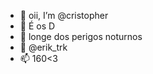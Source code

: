 - 👋 oii, I’m @cristopher
- 👀 É os D
- 🌱 longe dos perigos noturnos
- 💞️ @erik_trk
- 📫 160<3

<!---
cristopher157/cristopher157 is a ✨ special ✨ repository because its `README.md` (this file) appears on your GitHub profile.
You can click the Preview link to take a look at your changes.
--->
